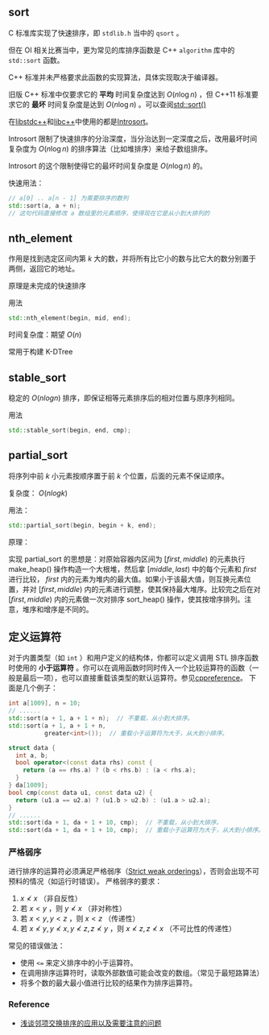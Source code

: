 ## sort

C 标准库实现了快速排序，即 `stdlib.h` 当中的 `qsort` 。

但在 OI 相关比赛当中，更为常见的库排序函数是 C++ `algorithm` 库中的 `std::sort` 函数。

C++ 标准并未严格要求此函数的实现算法，具体实现取决于编译器。

旧版 C++ 标准中仅要求它的 **平均** 时间复杂度达到 $O(n\log n)$ ，但 C++11 标准要求它的 **最坏** 时间复杂度是达到 $O(n\log n)$ 。可以查阅[std::sort()](https://en.cppreference.com/w/cpp/algorithm/sort)

在[libstdc++](https://github.com/mirrors/gcc/blob/master/libstdc++-v3/include/bits/stl_algo.h)和[libc++](http://llvm.org/svn/llvm-project/libcxx/trunk/include/algorithm)中使用的都是[Introsort](https://en.wikipedia.org/wiki/Introsort)。

Introsort 限制了快速排序的分治深度，当分治达到一定深度之后，改用最坏时间复杂度为 $O(n\log n)$ 的排序算法（比如堆排序）来给子数组排序。

Introsort 的这个限制使得它的最坏时间复杂度是 $O(n\log n)$ 的。

快速用法：

```cpp
// a[0] .. a[n - 1] 为需要排序的数列
std::sort(a, a + n);
// 这句代码直接修改 a 数组里的元素顺序，使得现在它是从小到大排列的
```

## nth_element

作用是找到选定区间内第 $k$ 大的数，并将所有比它小的数与比它大的数分别置于两侧，返回它的地址。

原理是未完成的快速排序

用法

```cpp
std::nth_element(begin, mid, end);
```

时间复杂度：期望 $O(n)$ 

常用于构建 K-DTree

## stable_sort

稳定的 $O(nlogn)$ 排序，即保证相等元素排序后的相对位置与原序列相同。

用法

```cpp
std::stable_sort(begin, end, cmp);
```

## partial_sort

将序列中前 $k$ 小元素按顺序置于前 $k$ 个位置，后面的元素不保证顺序。

复杂度： $O(nlogk)$ 

用法：

```cpp
std::partial_sort(begin, begin + k, end);
```

原理：

实现 partial_sort 的思想是：对原始容器内区间为 $[first, middle)$ 的元素执行 make_heap() 操作构造一个大根堆，然后拿 $[middle, last)$ 中的每个元素和 $first$ 进行比较， $first$ 内的元素为堆内的最大值。如果小于该最大值，则互换元素位置，并对 $[first, middle)$ 内的元素进行调整，使其保持最大堆序。比较完之后在对 $[first, middle)$ 内的元素做一次对排序 sort_heap() 操作，使其按增序排列。注意，堆序和增序是不同的。

## 定义运算符

对于内置类型（如 `int` ）和用户定义的结构体，你都可以定义调用 STL 排序函数时使用的 **小于运算符** 。你可以在调用函数时同时传入一个比较运算符的函数（一般是最后一项），也可以直接重载该类型的默认运算符。参见[cppreference](https://zh.cppreference.com/w/cpp/language/operators)。
下面是几个例子：

```cpp
int a[1009], n = 10;
// ......
std::sort(a + 1, a + 1 + n);  // 不重载，从小到大排序。
std::sort(a + 1, a + 1 + n,
          greater<int>());  // 重载小于运算符为大于，从大到小排序。
```

```cpp
struct data {
  int a, b;
  bool operator<(const data rhs) const {
    return (a == rhs.a) ? (b < rhs.b) : (a < rhs.a);
  }
} da[1009];
bool cmp(const data u1, const data u2) {
  return (u1.a == u2.a) ? (u1.b > u2.b) : (u1.a > u2.a);
}
// ......
std::sort(da + 1, da + 1 + 10, cmp);  // 不重载，从小到大排序。
std::sort(da + 1, da + 1 + 10, cmp);  // 重载小于运算符为大于，从大到小排序。
```

### 严格弱序

进行排序的运算符必须满足严格弱序（[Strict weak orderings](https://en.wikipedia.org/wiki/Weak_ordering#Strict_weak_orderings)），否则会出现不可预料的情况（如运行时错误）。
严格弱序的要求：

1.   $x \not< x$ （非自反性）
2.  若 $x < y$ ，则 $y \not< x$ （非对称性）
3.  若 $x < y, y < z$ ，则 $x < z$ （传递性）
4.  若 $x \not< y, y \not< x, y \not< z, z \not< y$ ，则 $x \not< z, z \not< x$ （不可比性的传递性）

常见的错误做法：

-   使用 `<=` 来定义排序中的小于运算符。
-   在调用排序运算符时，读取外部数值可能会改变的数组。（常见于最短路算法）
-   将多个数的最大最小值进行比较的结果作为排序运算符。

### Reference

-   [浅谈邻项交换排序的应用以及需要注意的问题](https://ouuan.github.io/浅谈邻项交换排序的应用以及需要注意的问题/)
